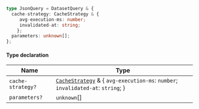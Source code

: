 ```ts
type JsonQuery = DatasetQuery & {
  cache-strategy: CacheStrategy & {
     avg-execution-ms: number;
     invalidated-at: string;
    };
  parameters: unknown[];
};
```

#### Type declaration

| Name              | Type                                                                                                           |
| ----------------- | -------------------------------------------------------------------------------------------------------------- |
| `cache-strategy?` | [`CacheStrategy`](./api_html/CacheStrategy.md) & { `avg-execution-ms`: `number`; `invalidated-at`: `string`; } |
| `parameters?`     | `unknown`\[]                                                                                                   |
